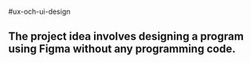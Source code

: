 #ux-och-ui-design

## The project idea involves designing a program using Figma without any programming code.
